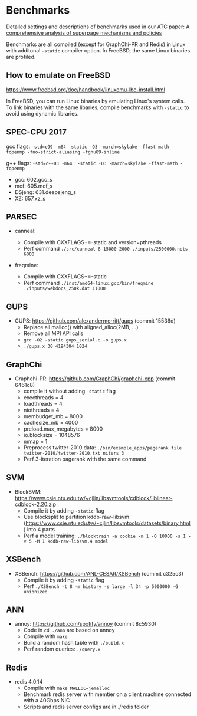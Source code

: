 # Benchmarks

Detailed settings and descriptions of benchmarks used in our ATC paper:
[A comprehensive analysis of superpage mechanisms and policies](https://www.usenix.org/conference/atc20/presentation/zhu-weixi)

Benchmarks are all compiled (except for GraphChi-PR and Redis) in Linux with additonal ```-static``` compiler option.
In FreeBSD, the same Linux binaries are profiled.

## How to emulate on FreeBSD

https://www.freebsd.org/doc/handbook/linuxemu-lbc-install.html

In FreeBSD, you can run Linux binaries by emulating Linux's system calls. To link binaries
with the same libaries, compile benchmarks with ```-static``` to avoid using dynamic libraries.

## SPEC-CPU 2017

gcc flags:
```-std=c99 -m64 -static -O3 -march=skylake -ffast-math -fopenmp -fno-strict-aliasing -fgnu89-inline```

g++ flags:
```-std=c++03 -m64  -static -O3 -march=skylake -ffast-math -fopenmp```

- gcc: 602.gcc_s
- mcf: 605.mcf_s
- DSjeng: 631.deepsjeng_s
- XZ: 657.xz_s

## PARSEC 

- canneal:
	- Compile with CXXFLAGS+=-static and version=pthreads
	- Perf command ```./src/canneal 8 15000 2000 ./inputs/2500000.nets 6000```

- freqmine:
	- Compile with CXXFLAGS+=-static
	- Perf command ```./inst/amd64-linux.gcc/bin/freqmine ./inputs/webdocs_250k.dat 11000```

## GUPS

- GUPS: https://github.com/alexandermerritt/gups (commit 15536d)
	- Replace all malloc() with aligned_alloc(2MB, ...)
	- Remove all MPI API calls
	- ```gcc -O2 -static gups_serial.c -o gups.x```
	- ```./gups.x 30 4194304 1024```

## GraphChi

- Graphchi-PR: https://github.com/GraphChi/graphchi-cpp (commit 6461c8)
	- compile it without adding ```-static``` flag
	- execthreads = 4
	- loadthreads = 4
	- niothreads = 4
	- membudget_mb = 8000
	- cachesize_mb = 4000
	- preload.max_megabytes = 8000
	- io.blocksize = 1048576
	- mmap = 1
	- Preprocess twitter-2010 data: ```./bin/example_apps/pagerank file twitter-2010/twitter-2010.txt niters 3```
	- Perf 3-iteration pagerank with the same command 

## SVM

- BlockSVM: https://www.csie.ntu.edu.tw/~cjlin/libsvmtools/cdblock/liblinear-cdblock-2.20.zip
	- Compile it by adding ```-static``` flag
	- Use blocksplit to partition kddb-raw-libsvm (https://www.csie.ntu.edu.tw/~cjlin/libsvmtools/datasets/binary.html) into 4 parts
	- Perf a model training: ```./blocktrain -a cookie -m 1 -O 10000 -s 1 -v 5 -M 1 kddb-raw-libsvm.4 model```

## XSBench

- XSBench: https://github.com/ANL-CESAR/XSBench (commit c325c3)
	- Compile it by adding ```-static``` flag
	- Perf ```./XSBench -t 8 -m history -s large -l 34 -p 5000000 -G unionized```

## ANN

- annoy: https://github.com/spotify/annoy (commit 8c5930)
	- Code in ```cd ./ann``` are based on annoy
	- Compile with ```make```
	- Build a random hash table with ```./build.x```
	- Perf random queries: ```./query.x```

## Redis

- redis 4.0.14
	- Compile with ```make MALLOC=jemalloc```
	- Benchmark redis server with memtier on a client machine connected with a 40Gbps NIC
	- Scripts and redis server configs are in ./redis folder